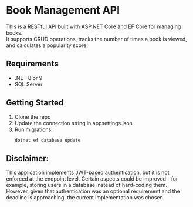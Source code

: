 # Book Management API

This is a RESTful API built with ASP.NET Core and EF Core for managing books.  
It supports CRUD operations, tracks the number of times a book is viewed, and calculates a popularity score.

## Requirements
- .NET 8 or 9
- SQL Server

## Getting Started
1. Clone the repo
2. Update the connection string in appsettings.json
3. Run migrations:
   ```bash
   dotnet ef database update
   ```
## Disclaimer:
This application implements JWT-based authentication, but it is not enforced at the endpoint level. Certain aspects could be improved—for example, storing users in a database instead of hard-coding them. However, given that authentication was an optional requirement and the deadline is approaching, the current implementation was chosen.
